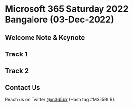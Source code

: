 # Microsoft 365 Saturday 2022 Bangalore (03-Dec-2022)

## Welcome Note & Keynote  

## Track 1

## Track 2

## Contact Us

Reach us on Twitter [@m365blr](https://twitter.com/m365blr "Microsoft365 Bangalore") (Hash tag #M365BLR).


